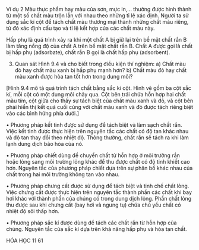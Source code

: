 Ví dụ 2 Màu thực phẩm hay màu của sơn, mực in,... thường được hình thành từ một số chất màu trộn lẫn với nhau theo những tỉ lệ xác định. Người ta sử dụng sắc kí cột để tách chất màu thương mại thành những chất màu riêng, từ đó xác định cấu tạo và tỉ lệ kết hợp của các chất màu này.

Hấp phụ là quá trình xảy ra khi một chất A bị giữ lại trên bề mặt chất rắn B làm tăng nồng độ của chất A trên bề mặt chất rắn B. Chất A được gọi là chất bị hấp phụ (adsorbate), chất rắn B gọi là chất hấp phụ (adsorbent).

3. Quan sát Hình 9.4 và cho biết trong điều kiện thí nghiệm:
a) Chất màu đỏ hay chất màu xanh bị hấp phụ mạnh hơn?
b) Chất màu đỏ hay chất màu xanh được hòa tan tốt hơn trong dung môi?

[Hình 9.4 mô tả quá trình tách chất bằng sắc kí cột. Hình vẽ gồm ba cột sắc kí, mỗi cột có một dung môi chảy qua. Cột bên trái chứa hỗn hợp hai chất màu tím, cột giữa cho thấy sự tách biệt của chất màu xanh và đỏ, và cột bên phải hiển thị kết quả cuối cùng với chất màu xanh và đỏ được tách riêng biệt vào các bình hứng phía dưới.]

• Phương pháp kết tinh được sử dụng để tách biệt và làm sạch chất rắn. Việc kết tinh được thực hiện trên nguyên tắc các chất có độ tan khác nhau và độ tan thay đổi theo nhiệt độ. Thông thường, chất rắn sẽ tách ra khi làm lạnh dung dịch bão hòa của nó.

• Phương pháp chiết dùng để chuyển chất từ hỗn hợp ở môi trường rắn hoặc lỏng sang môi trường lỏng khác để thu được chất có độ tinh khiết cao hơn. Nguyên tắc của phương pháp chiết dựa trên sự phân bố khác nhau của chất trong hai môi trường không tan vào nhau.

• Phương pháp chưng cất được sử dụng để tách biệt và tinh chế chất lỏng. Việc chưng cất được thực hiện trên nguyên tắc thành phần các chất khi bay hơi khác với thành phần của chúng có trong dung dịch lỏng. Phần chất lỏng thu được sau khi chưng cất (bay hơi và ngưng tụ) chứa chủ yếu chất có nhiệt độ sôi thấp hơn.

• Phương pháp sắc kí được dùng để tách các chất rắn từ hỗn hợp của chúng. Nguyên tắc của sắc kí dựa trên khả năng hấp phụ và hòa tan chất.

HÓA HỌC 11 61